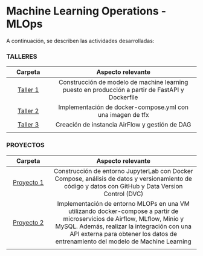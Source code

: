 # Machine Learning Operations - MLOps

A continuación, se describen las actividades desarrolladas:

### **TALLERES**

|<div style="width: 100px">Carpeta</div>| Aspecto relevante |
| :-: |:-: |
| [Taller 1](https://github.com/thonybossa/MLOPS/tree/main/Taller_1)| Construcción de modelo de machine learning puesto en producción a partir de FastAPI y Dockerfile |
| [Taller 2](https://github.com/thonybossa/MLOPS/tree/main/Taller_2) | Implementación de docker-compose.yml con una imagen de tfx |
| [Taller 3](https://github.com/thonybossa/MLOPS/tree/main/Taller_3)| Creación de instancia AirFlow y gestión de DAG |
| | |


### **PROYECTOS**

| <div style="width: 100px">Carpeta</div> | Aspecto relevante |
| :-: |:-: |
| [Proyecto 1](https://github.com/thonybossa/MLOPS/tree/main/Proyecto_1)| Construcción de entorno JupyterLab con Docker Compose, análisis de datos y versionamiento de código y datos con GitHub y Data Version Control (DVC) |
| [Proyecto 2](https://github.com/thonybossa/MLOPS/tree/main/Proyecto_2)| Implementación de entorno MLOPs en una VM utilizando docker-compose a partir de microservicios de Airflow, MLflow, Minio y MySQL. Además, realizar la integración con una API externa para obtener los datos de entrenamiento del modelo de Machine Learning  |
| | |

